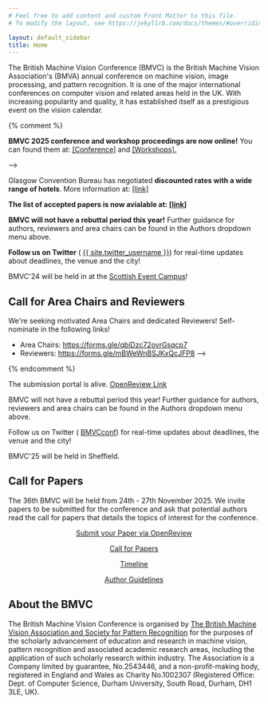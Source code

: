 ```yaml
---
# Feel free to add content and custom Front Matter to this file.
# To modify the layout, see https://jekyllrb.com/docs/themes/#overriding-theme-defaults

layout: default_sidebar
title: Home 
---
```


<p class="text-justify">The British Machine Vision Conference (BMVC) is the British Machine Vision Association's (BMVA) annual conference on machine vision, image processing, and pattern recognition. It is one of the major international conferences on computer vision and related areas held in the UK. With increasing popularity and quality, it has established itself as a prestigious event on the vision calendar.</p>


{% comment %} 

<div class="alert mt-3 alert-info" style="">
    <p><strong>BMVC 2025 conference and workshop proceedings are now online!</strong> You can found them at: <a href="https://bmvc2024.org/proceedings/conference-proceedings/">[Conference]</a> and <a href="https://bmvc2024.org/proceedings/workshop-proceedings/">[Workshops].</a></p> -->
    <p>Glasgow Convention Bureau has negotiated <strong>discounted rates with a wide range of hotels</strong>. More information at: <a href="{{ site.baseurl }}{% link attending/plan-your-visit.md %}">[link]</a></p>
    <p><strong>The list of accepted papers is now avialable at: <a href="{{ site.baseurl }}{% link programme/accepted_papers.md %}">[link]</a></strong></p>
    <p><strong>BMVC will not have a rebuttal period this year!</strong> Further guidance for authors, reviewers and area chairs can be found in the Authors dropdown menu above.</p>
    <p><strong>Follow us on Twitter</strong> (<i class="fab fa-twitter fa-1x" style="color: gray;"></i> <a href="https://twitter.com/{{ site.twitter_username }}">{{ site.twitter_username }}</a>) for real-time updates about deadlines, the venue and the city! </p>
    <p>BMVC'24 will be held in  at the <a href="https://www.sec.co.uk/">Scottish Event Campus</a>!</p>
</div>

## Call for Area Chairs and Reviewers

<p class="text-justify">We're seeking motivated Area Chairs and dedicated Reviewers! Self-nominate in the following links!</p>

* Area Chairs: <a href="https://forms.gle/qbiDzc72ovrGsqcp7">https://forms.gle/qbiDzc72ovrGsqcp7</a>
* Reviewers: <a href="https://forms.gle/mBWeWnBSJKxQcJFP8">https://forms.gle/mBWeWnBSJKxQcJFP8</a> -->

{% endcomment %} 


<div class="alert mt-3 alert-info" style="">
    <p>The submission portal is alive. <a href="https://openreview.net/group?id=bmva.org/BMVC/2025/Conference">OpenReview Link</a> </p>
    <p>BMVC will not have a rebuttal period this year! Further guidance for authors, reviewers and area chairs can be found in the Authors dropdown menu above.</p>
    <p>Follow us on Twitter (<i class="fab fa-twitter fa-1x" style="color: gray;"></i> <a href="https://twitter.com/BMVCconf">BMVCconf</a>) for real-time updates about deadlines, the venue and the city! </p>
    <p>BMVC'25 will be held in Sheffield. </p>
</div>

## Call for Papers

<p class="text-justify">The 36th BMVC will be held from 24th - 27th November 2025. We invite papers to be submitted for the conference and ask that potential authors read the call for papers that details the topics of interest for the conference.</p>
    
<div class="row no-gutters pt-0 d-xs-block {%comment%}d-xl-none{%endcomment%}">
    <div class="mb-1 pl-2 pr-2 mx-auto mx-sm-left col-xs-auto">
        <p style="text-align: center;"><a class="btn btn-primary" role="button"  href="https://openreview.net/group?id=bmva.org/BMVC/2025/Conference">Submit your Paper via OpenReview</a></p>
    </div>
    <div class="mb-1 pl-2 pr-2 mx-auto mx-sm-left col-xs-auto">
        <p style="text-align: center;"><a class="btn btn-primary" role="button" href="{{site.baseurl}}{% link calls/call-for-papers.md %}">Call for Papers</a></p>
    </div>
    <div class="mb-1 pl-2 pr-2 mx-auto mx-sm-left col-xs-auto">
        <p style="text-align: center;"><a class="btn btn-primary" role="button" href="{{site.baseurl}}{% link dates.md %}">Timeline</a></p>
    </div>
    <div class="mb-1 pl-2 pr-2 mx-auto mx-sm-left col-xs-auto">
        <p style="text-align: center;"><a class="btn btn-primary" role="button" href="{{site.baseurl}}{% link authors/author-guidelines.md %}">Author Guidelines</a></p>
    </div> 
</div>


## About the BMVC

<p class="text-justify">The British Machine Vision Conference is organised by <a href="https://britishmachinevisionassociation.github.io/">The British Machine Vision Association and Society for Pattern Recognition</a> for the purposes of the scholarly advancement of education and research in machine vision, pattern recognition and associated academic research areas, including the application of such scholarly research within industry. The Association is a Company limited by guarantee, No.2543446, and a non-profit-making body, registered in England and Wales as Charity No.1002307 (Registered Office: Dept. of Computer Science, Durham University, South Road, Durham, DH1 3LE, UK).</p>

